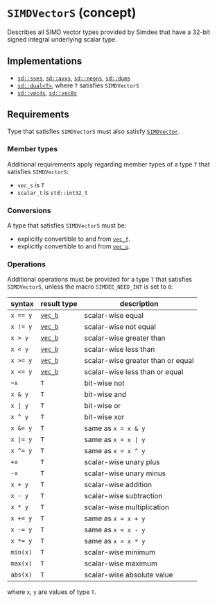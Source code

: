 # `SIMDVectorS` (concept)

Describes all SIMD vector types provided by Simdee that have a 32-bit signed integral underlying scalar type.

## Implementations

* [`sd::sses`](sse.md), [`sd::avxs`](avx.md), [`sd::neons`](neon.md), [`sd::dums`](dum.md)
* [`sd::dual<T>`](dual.md), where `T` satisfies `SIMDVectorS`
* [`sd::vec4s`](vec4.md), [`sd::vec8s`](vec8.md)

## Requirements

Type that satisfies `SIMDVectorS` must also satisfy [`SIMDVector`](SIMDVector.md).

### Member types

Additional requirements apply regarding member types of a type `T` that satisfies `SIMDVectorS`:

* `vec_s` is `T`
* `scalar_t` is `std::int32_t`

### Conversions

A type that satisfies `SIMDVectorS` must be:
* explicitly convertible to and from [`vec_f`](SIMDVectorF.md).
* explicitly convertible to and from [`vec_u`](SIMDVectorU.md).

### Operations

Additional operations must be provided for a type `T` that satisfies `SIMDVectorS`, unless the macro `SIMDEE_NEED_INT` is set to `0`:

syntax         | result type               | description
---------------|---------------------------|-------------------------------------------------------
`x == y`       | [`vec_b`](SIMDVectorB.md) | scalar-wise equal
`x != y`       | [`vec_b`](SIMDVectorB.md) | scalar-wise not equal
`x > y`        | [`vec_b`](SIMDVectorB.md) | scalar-wise greater than
`x < y`        | [`vec_b`](SIMDVectorB.md) | scalar-wise less than
`x >= y`       | [`vec_b`](SIMDVectorB.md) | scalar-wise greater than or equal
`x <= y`       | [`vec_b`](SIMDVectorB.md) | scalar-wise less than or equal
`~x`           | `T`                       | bit-wise not
`x & y`        | `T`                       | bit-wise and
`x \| y`       | `T`                       | bit-wise or
`x ^ y`        | `T`                       | bit-wise xor
`x &= y`       | `T`                       | same as `x = x & y`
`x \|= y`      | `T`                       | same as `x = x \| y`
`x ^= y`       | `T`                       | same as `x = x ^ y`
`+x`           | `T`                       | scalar-wise unary plus
`-x`           | `T`                       | scalar-wise unary minus
`x + y`        | `T`                       | scalar-wise addition
`x - y`        | `T`                       | scalar-wise subtraction
`x * y`        | `T`                       | scalar-wise multiplication
`x += y`       | `T`                       | same as `x = x + y`
`x -= y`       | `T`                       | same as `x = x - y`
`x *= y`       | `T`                       | same as `x = x * y`
`min(x)`       | `T`                       | scalar-wise minimum
`max(x)`       | `T`                       | scalar-wise maximum
`abs(x)`       | `T`                       | scalar-wise absolute value

where `x`, `y` are values of type `T`.
